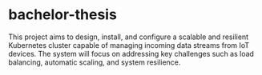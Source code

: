 # bachelor-thesis
This project aims to design, install, and configure a scalable and resilient Kubernetes cluster capable of managing incoming data streams from IoT devices. The system will focus on addressing key challenges such as load balancing, automatic scaling, and system resilience.
